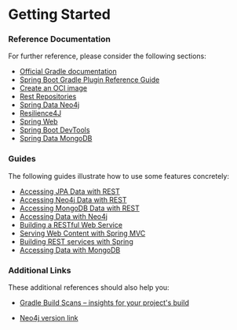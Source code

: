 # Getting Started

### Reference Documentation
For further reference, please consider the following sections:

* [Official Gradle documentation](https://docs.gradle.org)
* [Spring Boot Gradle Plugin Reference Guide](https://docs.spring.io/spring-boot/docs/2.3.1.RELEASE/gradle-plugin/reference/html/)
* [Create an OCI image](https://docs.spring.io/spring-boot/docs/2.3.1.RELEASE/gradle-plugin/reference/html/#build-image)
* [Rest Repositories](https://docs.spring.io/spring-boot/docs/2.3.1.RELEASE/reference/htmlsingle/#howto-use-exposing-spring-data-repositories-rest-endpoint)
* [Spring Data Neo4j](https://docs.spring.io/spring-boot/docs/2.3.1.RELEASE/reference/htmlsingle/#boot-features-neo4j)
* [Resilience4J](https://cloud.spring.io/spring-cloud-static/spring-cloud-circuitbreaker/current/reference/html)
* [Spring Web](https://docs.spring.io/spring-boot/docs/2.3.1.RELEASE/reference/htmlsingle/#boot-features-developing-web-applications)
* [Spring Boot DevTools](https://docs.spring.io/spring-boot/docs/2.3.1.RELEASE/reference/htmlsingle/#using-boot-devtools)
* [Spring Data MongoDB](https://docs.spring.io/spring-boot/docs/2.3.1.RELEASE/reference/htmlsingle/#boot-features-mongodb)

### Guides
The following guides illustrate how to use some features concretely:

* [Accessing JPA Data with REST](https://spring.io/guides/gs/accessing-data-rest/)
* [Accessing Neo4j Data with REST](https://spring.io/guides/gs/accessing-neo4j-data-rest/)
* [Accessing MongoDB Data with REST](https://spring.io/guides/gs/accessing-mongodb-data-rest/)
* [Accessing Data with Neo4j](https://spring.io/guides/gs/accessing-data-neo4j/)
* [Building a RESTful Web Service](https://spring.io/guides/gs/rest-service/)
* [Serving Web Content with Spring MVC](https://spring.io/guides/gs/serving-web-content/)
* [Building REST services with Spring](https://spring.io/guides/tutorials/bookmarks/)
* [Accessing Data with MongoDB](https://spring.io/guides/gs/accessing-data-mongodb/)

### Additional Links
These additional references should also help you:

* [Gradle Build Scans – insights for your project's build](https://scans.gradle.com#gradle)


* [Neo4j version link](https://neo4j.com/download-thanks/?edition=community&release=4.1.0&flavour=unix&_ga=2.75782229.1910093272.1594135305-937035133.1594135305)


